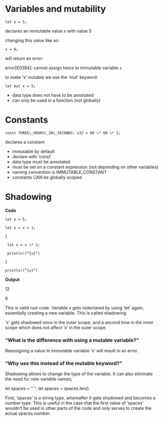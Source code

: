 Variables and mutability
========================


  
```
let x = 5;
```

declares an immutable value x with value 5
  

changing this value like so:

```
x = 6;
```

will return an error:

error[E0384]: cannot assign twice to immutable variable `x`
  

to make ‘x’ mutable we use the ‘mut’ keyword:

```
let mut x = 5;
```
 
  

* data type does not have to be annotated
* can only be used in a function (not globally)


  

Constants
=========


  
```
const THREE\_HOURS\_IN\_SECONDS: u32 = 60 \* 60 \* 3;
```

declares a constant
  

* immutable by default
* declare with ‘const’
* data type must be annotated
* must be set on a constant expression (not depending on other variables)
* naming convention is IMMUTABLE\_CONSTANT
* constants CAN be globally scoped


  

Shadowing
=========


  

**Code**
  
```
let x = 5;

let x = x + 1;

{

 let x = x \* 2;

 println!(“{x}”)

}

println!(“{x}”)
```

**Output**
  

12

6
  

This is valid rust code.
Variable x gets redeclared by using ‘let’ again, essentially creating a new variable.
This is called shadowing
  

‘x’ gets shadowed once in the outer scope, and a second time in the inner scope which does not affect ‘x’ in the outer scope.
  

### “What is the difference with using a mutable variable?”


  

Reassigning a value to immutable variable ‘x’ will result in an error.
  

### “Why use this instead of the mutable keyword?"

Shadowing allows to change the type of the variable. It can also eliminate the need for new variable names;
  

let spaces = “ “;
let spaces = spaces.len()
  

First, ‘spaces’ is a string type, whereafter it gets shadowed and becomes a number type. This is useful in the case that the first value of ‘spaces’ wouldn’t be used in other parts of the code and only serves to create the actual spaces 
number.